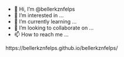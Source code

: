 - 👋 Hi, I’m @bellerkznfelps
- 👀 I’m interested in ...
- 🌱 I’m currently learning ...
- 💞️ I’m looking to collaborate on ...
- 📫 How to reach me ...

<!---
bellerkznfelps/bellerkznfelps is a ✨ special ✨ repository because its `README.md` (this file) appears on your GitHub profile.
You can click the Preview link to take a look at your changes.
--->https://bellerkznfelps.github.io/bellerkznfelps/
